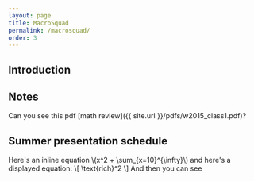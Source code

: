 ```yaml
---
layout: page
title: MacroSquad
permalink: /macrosquad/
order: 3
---
```


## Introduction

## Notes

Can you see this pdf [math review]({{ site.url }}/pdfs/w2015_class1.pdf)?

## Summer presentation schedule

Here's an inline equation  \\(x^2 + \sum_{x=10}^{\infty}\\)
and here's a displayed equation:
\\[ \text{rich}^2 \\]
And then you can see
